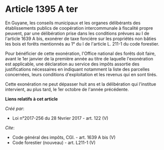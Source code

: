 # Article 1395 A ter

En Guyane, les conseils municipaux et les organes délibérants des établissements publics de coopération intercommunale à
fiscalité propre peuvent, par une délibération prise dans les conditions prévues au I de l'article 1639 A bis, exonérer de
taxe foncière sur les propriétés non bâties les bois et forêts mentionnés au 1° du I de l'article L. 211-1 du code
forestier. 

Pour bénéficier de cette exonération, l'Office national des forêts doit faire, avant le 1er janvier de la première année au
titre de laquelle l'exonération est applicable, une déclaration au service des impôts assortie des justifications nécessaires
en indiquant notamment la liste des parcelles concernées, leurs conditions d'exploitation et les revenus qui en sont tirés. 

Cette exonération ne peut dépasser huit ans et la délibération qui l'institue intervient, au plus tard, le 1er octobre de
l'année précédente.

**Liens relatifs à cet article**

_Créé par_:

  - Loi n°2017-256 du 28 février 2017 - art. 122 (V)

_Cite_:

  - Code général des impôts, CGI. - art. 1639 A bis (V)
  - Code forestier (nouveau) - art. L211-1 (V)
